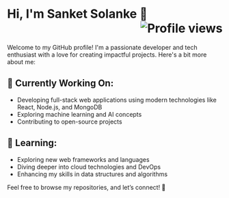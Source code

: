 # Hi, I'm Sanket Solanke 👋  <div align="right"> <img src="https://komarev.com/ghpvc/?username=SumitThakur-55&color=blueviolet" alt="Profile views"></div>

Welcome to my GitHub profile! I'm a passionate developer and tech enthusiast with a love for creating impactful projects. Here's a bit more about me:

## 🔭 Currently Working On:
- Developing full-stack web applications using modern technologies like React, Node.js, and MongoDB
- Exploring machine learning and AI concepts
- Contributing to open-source projects

## 🌱 Learning:
- Exploring new web frameworks and languages
- Diving deeper into cloud technologies and DevOps
- Enhancing my skills in data structures and algorithms

Feel free to browse my repositories, and let’s connect! 🙂
